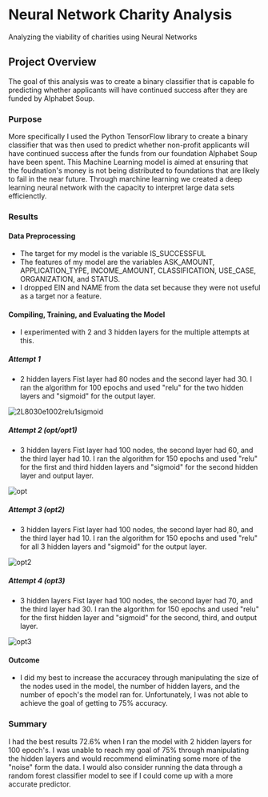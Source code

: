 # Neural Network Charity Analysis
Analyzing the viability of charities using Neural Networks 

## Project Overview
The goal of this analysis was to create a binary classifier that is capable fo predicting whether applicants will have continued success after they are funded by Alphabet Soup.

### Purpose
More specifically I used the Python TensorFlow library to create a binary classifier that was then used to predict whether non-profit applicants will have continued success after the funds from our foundation Alphabet Soup have been spent.  This Machine Learning model is aimed at ensuring that the foudnation's money is not being distributed to foundations that are likely to fail in the near future.  Through marchine learning we created a deep learning neural network with the capacity to interpret large data sets efficienctly. 

### Results

#### Data Preprocessing
 - The target for my model is the variable IS_SUCCESSFUL
 - The features of my model are the variables ASK_AMOUNT, APPLICATION_TYPE, INCOME_AMOUNT, CLASSIFICATION, USE_CASE, ORGANIZATION, and STATUS.
 - I dropped EIN and NAME from the data set because they were not useful as a target nor a feature.
 
 #### Compiling, Training, and Evaluating the Model
 - I experimented with 2 and 3 hidden layers for the multiple attempts at this.  
 ##### Attempt 1
 - 2 hidden layers Fist layer had 80 nodes and the second layer had 30.  I ran the algorithm for 100 epochs and used "relu" for the two hidden layers and "sigmoid" for the output layer.
 
 ![2L8030e1002relu1sigmoid](https://user-images.githubusercontent.com/104606589/192430924-9ff68eab-158e-48ec-bab8-429ac80200d4.png)
 
 ##### Attempt 2 (opt/opt1)
 - 3 hidden layers Fist layer had 100 nodes, the second layer had 60, and the third layer had 10.  I ran the algorithm for 150 epochs and used "relu" for the first and third hidden layers and "sigmoid" for the second hidden layer and  output layer.
 
 ![opt](https://user-images.githubusercontent.com/104606589/192431331-cf627008-dda0-49f1-b4d6-1ca0440f102e.png)
 
 ##### Attempt 3 (opt2)
 - 3 hidden layers Fist layer had 100 nodes, the second layer had 80, and the third layer had 10.  I ran the algorithm for 150 epochs and used "relu" for all 3 hidden layers and "sigmoid" for the output layer.
 
 ![opt2](https://user-images.githubusercontent.com/104606589/192432067-d8cddf68-bbb9-4abf-8400-b878154e8d1d.png)

 ##### Attempt 4 (opt3)
 - 3 hidden layers Fist layer had 100 nodes, the second layer had 70, and the third layer had 30.  I ran the algorithm for 150 epochs and used "relu" for the first hidden layer and  "sigmoid" for the second, third, and  output layer.
 
![opt3](https://user-images.githubusercontent.com/104606589/192432422-1cac4a87-ff25-4aff-bdaf-14c1325611c3.png)

#### Outcome
- I did my best to increase the accuracey through manipulating the size of the nodes used in the model, the number of hidden layers, and the number of epoch's the model ran for.  Unfortunately, I was not able to achieve the goal of getting to 75% accuracy.

### Summary
I had the best results 72.6% when I ran the model with 2 hidden layers for 100 epoch's.  I was unable to reach my goal of 75% through manipulating the hidden layers and would recommend eliminating some more of the "noise" form the data.  I would also consider running the data through a random forest classifier model to see if I could come up with a more accurate predictor.

 


 


